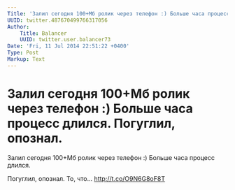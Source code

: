 ```yaml
---
Title: 'Залил сегодня 100+Мб ролик через телефон :) Больше часа процесс длился.  Погуглил, опознал.'
UUID: twitter.487670499766317056
Author:
    Title: Balancer
    UUID: twitter.user.balancer73
Date: 'Fri, 11 Jul 2014 22:51:22 +0400'
Type: Post
Markup: Text
---
```


# Залил сегодня 100+Мб ролик через телефон :) Больше часа процесс длился.  Погуглил, опознал.

Залил сегодня 100+Мб ролик через телефон :) Больше часа
процесс длился.

Погуглил, опознал. То, что... http://t.co/O9N6G8oF8T